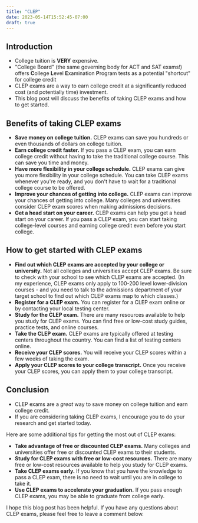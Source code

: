 ```yaml
---
title: "CLEP"
date: 2023-05-14T15:52:45-07:00
draft: true
---
```

## Introduction

* College tuition is **VERY** expensive.
* "College Board" (the same governing body for ACT and SAT exams!) offers **C**ollege **L**evel **E**xamination **P**rogram tests as a potential "shortcut" for college credit
* CLEP exams are a way to earn college credit at a significantly reduced cost (and potentially time) investment.
* This blog post will discuss the benefits of taking CLEP exams and how to get started.

## Benefits of taking CLEP exams

* **Save money on college tuition.** CLEP exams can save you hundreds or even thousands of dollars on college tuition.
* **Earn college credit faster.** If you pass a CLEP exam, you can earn college credit without having to take the traditional college course. This can save you time and money.
* **Have more flexibility in your college schedule.** CLEP exams can give you more flexibility in your college schedule. You can take CLEP exams whenever you're ready, and you don't have to wait for a traditional college course to be offered.
* **Improve your chances of getting into college.** CLEP exams can improve your chances of getting into college. Many colleges and universities consider CLEP exam scores when making admissions decisions.
* **Get a head start on your career.** CLEP exams can help you get a head start on your career. If you pass a CLEP exam, you can start taking college-level courses and earning college credit even before you start college.

## How to get started with CLEP exams

* **Find out which CLEP exams are accepted by your college or university.** Not all colleges and universities accept CLEP exams. Be sure to check with your school to see which CLEP exams are accepted. (In my experience, CLEP exams only apply to 100-200 level lower-division courses - and you need to talk to the admissions department of your target school to find out which CLEP exams map to which classes.)
* **Register for a CLEP exam.** You can register for a CLEP exam online or by contacting your local testing center.
* **Study for the CLEP exam.** There are many resources available to help you study for CLEP exams. You can find free or low-cost study guides, practice tests, and online courses.
* **Take the CLEP exam.** CLEP exams are typically offered at testing centers throughout the country. You can find a list of testing centers online.
* **Receive your CLEP scores.** You will receive your CLEP scores within a few weeks of taking the exam.
* **Apply your CLEP scores to your college transcript.** Once you receive your CLEP scores, you can apply them to your college transcript.

## Conclusion

* CLEP exams are a *great* way to save money on college tuition and earn college credit.
* If you are considering taking CLEP exams, I encourage you to do your research and get started today.

Here are some additional tips for getting the most out of CLEP exams:

* **Take advantage of free or discounted CLEP exams.** Many colleges and universities offer free or discounted CLEP exams to their students.
* **Study for CLEP exams with free or low-cost resources.** There are many free or low-cost resources available to help you study for CLEP exams.
* **Take CLEP exams early.** If you know that you have the knowledge to pass a CLEP exam, there is no need to wait until you are in college to take it.
* **Use CLEP exams to accelerate your graduation.** If you pass enough CLEP exams, you may be able to graduate from college early.

I hope this blog post has been helpful. If you have any questions about CLEP exams, please feel free to leave a comment below.
